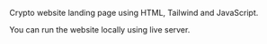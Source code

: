 Crypto website landing page using HTML, Tailwind and JavaScript.

You can run the website locally using live server.
